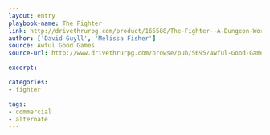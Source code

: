 ```yaml
---
layout: entry
playbook-name: The Fighter
link: http://drivethrurpg.com/product/165588/The-Fighter--A-Dungeon-World-Playbook
author: ['David Guyll', 'Melissa Fisher']
source: Awful Good Games
source-url: http://www.drivethrurpg.com/browse/pub/5695/Awful-Good-Games

excerpt:

categories:
- fighter

tags:
- commercial
- alternate
---
```

